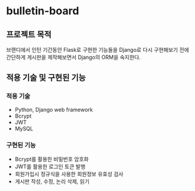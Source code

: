 # bulletin-board

## 프로젝트 목적
브랜디에서 인턴 기간동안 Flask로 구현한 기능들을 Django로 다시 구현해보기 전에 
간단하게 게시판을 제작해보면서 Django의 ORM을 숙지한다.

## 적용 기술 및 구현된 기능
### 적용 기술
* Python, Django web framework
* Bcrypt
* JWT
* MySQL

### 구현된 기능
* Bcrypt를 활용한 비밀번호 암호화
* JWT를 활용한 로그인 토큰 발행
* 회원가입시 정규식을 사용한 회원정보 유효성 검사
* 게시판 작성, 수정, 논리 삭제, 읽기

